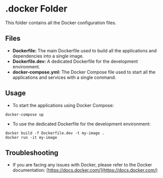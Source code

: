 # .docker Folder

This folder contains all the Docker configuration files.

## Files

* **Dockerfile:** The main Dockerfile used to build all the applications and dependencies into a single image.
* **Dockerfile.dev:** A dedicated Dockerfile for the development environment.
* **docker-compose.yml:** The Docker Compose file used to start all the applications and services with a single command.

## Usage

* To start the applications using Docker Compose:

```
docker-compose up
```

* To use the dedicated Dockerfile for the development environment:

```
docker build -f Dockerfile.dev -t my-image .
docker run -it my-image
```

## Troubleshooting

* If you are facing any issues with Docker, please refer to the Docker documentation: [https://docs.docker.com/](https://docs.docker.com/)